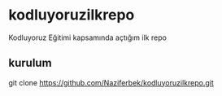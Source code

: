 # kodluyoruzilkrepo
Kodluyoruz Eğitimi kapsamında açtığım ilk repo
## kurulum
git clone https://github.com/Naziferbek/kodluyoruzilkrepo.git
